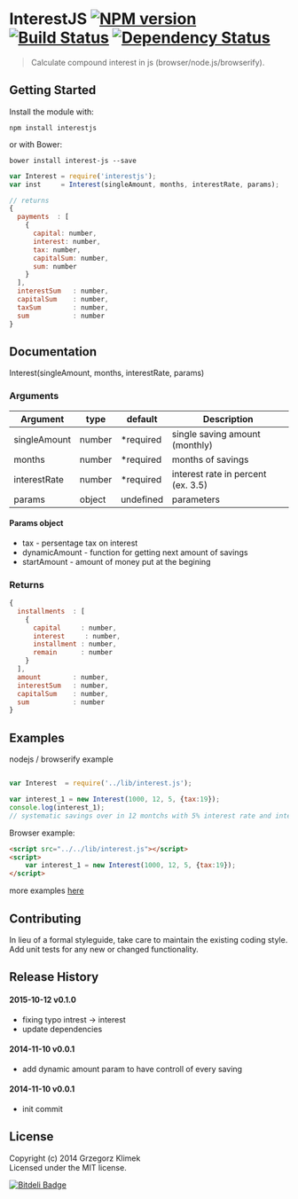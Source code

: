 # InterestJS [![NPM version](https://badge.fury.io/js/interestjs.png?style=flat)](http://badge.fury.io/js/interestjs) [![Build Status](https://travis-ci.org/kfiku/InterestJS.svg)](https://travis-ci.org/kfiku/InterestJS) [![Dependency Status](https://david-dm.org/kfiku/InterestJS/dev-status.svg)](https://david-dm.org/kfiku/interestjs)

> Calculate compound interest in js (browser/node.js/browserify).


## Getting Started

Install the module with: 
```
npm install interestjs
```

or with Bower:
```
bower install interest-js --save
```

```js
var Interest = require('interestjs');
var inst     = Interest(singleAmount, months, interestRate, params);

// returns
{ 
  payments  : [
    {
      capital: number,
      interest: number,
      tax: number,
      capitalSum: number,
      sum: number
    }
  ],
  interestSum   : number,
  capitalSum    : number,
  taxSum        : number,
  sum           : number
}
```



## Documentation

Interest(singleAmount, months, interestRate, params)

### Arguments
| Argument           | type   | default   | Description
| ------------------ | ------ | --------- | ------------------
| singleAmount       | number | *required | single saving amount (monthly)
| months             | number | *required | months of savings
| interestRate       | number | *required | interest rate in percent (ex. 3.5)
| params             | object | undefined | parameters

#### Params object
* tax - persentage tax on interest
* dynamicAmount - function for getting next amount of savings
* startAmount - amount of money put at the begining

### Returns
```js
{ 
  installments  : [
    {
      capital     : number,
      interest     : number,
      installment : number,
      remain      : number
    }
  ],
  amount        : number,
  interestSum   : number,
  capitalSum    : number,
  sum           : number
}
```

## Examples

nodejs / browserify example
```js

var Interest  = require('../lib/interest.js');

var interest_1 = new Interest(1000, 12, 5, {tax:19});
console.log(interest_1);
// systematic savings over in 12 montchs with 5% interest rate and interest tax 19% (in poland we have 19%)

```

Browser example:
```html
<script src="../../lib/interest.js"></script>
<script>
    var interest_1 = new Interest(1000, 12, 5, {tax:19});
</script>
```

more examples [here](https://github.com/kfiku/InterestJS/tree/master/example)

## Contributing

In lieu of a formal styleguide, take care to maintain the existing coding style. Add unit tests for any new or changed functionality.


## Release History

#### 2015-10-12 v0.1.0
 * fixing typo intrest -> interest
 * update dependencies
 
#### 2014-11-10 v0.0.1
 * add dynamic amount param to have controll of every saving
 
#### 2014-11-10 v0.0.1
 * init commit



## License

Copyright (c) 2014 Grzegorz Klimek  
Licensed under the MIT license.


[![Bitdeli Badge](https://d2weczhvl823v0.cloudfront.net/kfiku/interestjs/trend.png)](https://bitdeli.com/free "Bitdeli Badge")

